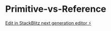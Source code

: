 # Primitive-vs-Reference

[Edit in StackBlitz next generation editor ⚡️](https://stackblitz.com/~/github.com/shaik9133/Primitive-vs-Reference)